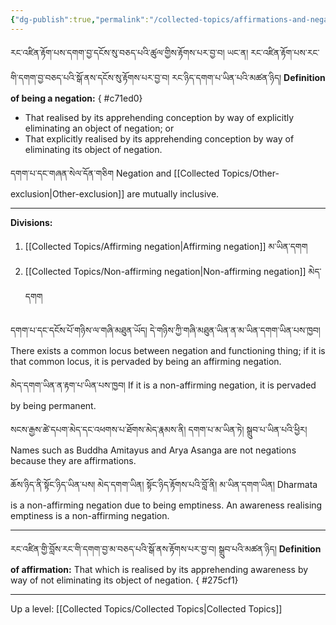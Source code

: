 ```yaml
---
{"dg-publish":true,"permalink":"/collected-topics/affirmations-and-negations/"}
---
```


རང་འཛིན་རྟོག་པས་དགག་བྱ་དངོས་སུ་བཅད་པའི་ཚུལ་གྱིས་རྟོགས་པར་བྱ་བ། ཡང་ན།
རང་འཛིན་རྟོག་པས་རང་གི་དགག་བྱ་བཅད་པའི་སྒོ་ནས་དངོས་སུ་རྟོགས་པར་བྱ་བ། རང་ཉིད་དགག་པ་ཡིན་པའི་མཚན་ཉིད།
**Definition of being a negation:**
{ #c71ed0}

- That realised by its apprehending conception by way of explicitly eliminating an object of negation; or
- That explicitly realised by its apprehending conception by way of eliminating its object of negation.

དགག་པ་དང་གཞན་སེལ་དོན་གཅིག
Negation and [[Collected Topics/Other-exclusion\|Other-exclusion]] are mutually inclusive.

---
**Divisions:**
1. [[Collected Topics/Affirming negation\|Affirming negation]] མ་ཡིན་དགག
2. [[Collected Topics/Non-affirming negation\|Non-affirming negation]] མེད་དགག

དགག་པ་དང་དངོས་པོ་གཉིས་ལ་གཞི་མཐུན་ཡོད། དེ་གཉིས་ཀྱི་གཞི་མཐུན་ཡིན་ན་མ་ཡིན་དགག་ཡིན་པས་ཁྱབ།
There exists a common locus between negation and functioning thing; if it is that common locus, it is pervaded by being an affirming negation.

མེད་དགག་ཡིན་ན་རྟག་པ་ཡིན་པས་ཁྱབ།
If it is a non-affirming negation, it is pervaded by being permanent.

སངས་རྒྱས་ཚེ་དཔག་མེད་དང་འཕགས་པ་ཐོགས་མེད་རྣམས་ནི། དགག་པ་མ་ཡིན་ཏེ། སྒྲུབ་པ་ཡིན་པའི་ཕྱིར།
Names such as Buddha Amitayus and Arya Asanga are not negations because they are affirmations.

ཆོས་ཉིད་ནི་སྟོང་ཉིད་ཡིན་པས། མེད་དགག་ཡིན། སྟོང་ཉིད་རྟོགས་པའི་བློ་ནི། མ་ཡིན་དགག་ཡིན། 
Dharmata is a non-affirming negation due to being emptiness. An awareness realising emptiness is a non-affirming negation.

---
རང་འཛིན་གྱི་བློས་རང་གི་དགག་བྱ་མ་བཅད་པའི་སྒོ་ནས་རྟོགས་པར་བྱ་བ། སྒྲུབ་པའི་མཚན་ཉིད།
**Definition of affirmation:** That which is realised by its apprehending awareness by way of not eliminating its object of negation.
{ #275cf1}


---
Up a level: [[Collected Topics/Collected Topics\|Collected Topics]]